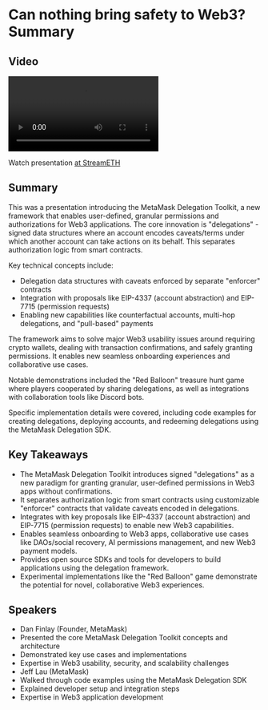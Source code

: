 # Can nothing bring safety to Web3?  Summary

## Video
<video controls>
<source src="https://vod-cdn.lp-playback.studio/raw/jxf4iblf6wlsyor6526t4tcmtmqa/catalyst-vod-com/hls/4f4fi9u8mnqab7ed/index.m3u8" type="application/x-mpegURL">
  Your browser does not support the video tag.
</video>

Watch presentation [at StreamETH](https://streameth.org/edge_city/watch?session=6728dc84f861dff095114edf)

## Summary
This was a presentation introducing the MetaMask Delegation Toolkit, a new framework that enables user-defined, granular permissions and authorizations for Web3 applications. The core innovation is "delegations" - signed data structures where an account encodes caveats/terms under which another account can take actions on its behalf. This separates authorization logic from smart contracts.

Key technical concepts include:

- Delegation data structures with caveats enforced by separate "enforcer" contracts
- Integration with proposals like EIP-4337 (account abstraction) and EIP-7715 (permission requests)
- Enabling new capabilities like counterfactual accounts, multi-hop delegations, and "pull-based" payments

The framework aims to solve major Web3 usability issues around requiring crypto wallets, dealing with transaction confirmations, and safely granting permissions. It enables new seamless onboarding experiences and collaborative use cases.

Notable demonstrations included the "Red Balloon" treasure hunt game where players cooperated by sharing delegations, as well as integrations with collaboration tools like Discord bots.

Specific implementation details were covered, including code examples for creating delegations, deploying accounts, and redeeming delegations using the MetaMask Delegation SDK.

## Key Takeaways
- The MetaMask Delegation Toolkit introduces signed "delegations" as a new paradigm for granting granular, user-defined permissions in Web3 apps without confirmations.
- It separates authorization logic from smart contracts using customizable "enforcer" contracts that validate caveats encoded in delegations.
- Integrates with key proposals like EIP-4337 (account abstraction) and EIP-7715 (permission requests) to enable new Web3 capabilities.
- Enables seamless onboarding to Web3 apps, collaborative use cases like DAOs/social recovery, AI permissions management, and new Web3 payment models.
- Provides open source SDKs and tools for developers to build applications using the delegation framework.
- Experimental implementations like the "Red Balloon" game demonstrate the potential for novel, collaborative Web3 experiences.

## Speakers
- Dan Finlay (Founder, MetaMask)
- Presented the core MetaMask Delegation Toolkit concepts and architecture
- Demonstrated key use cases and implementations
- Expertise in Web3 usability, security, and scalability challenges
- Jeff Lau (MetaMask)
- Walked through code examples using the MetaMask Delegation SDK
- Explained developer setup and integration steps
- Expertise in Web3 application development

